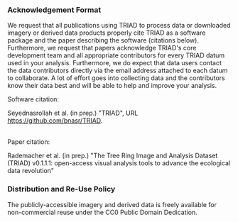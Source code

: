 
### Acknowledgement Format

We request that all publications using TRIAD to process data or downloaded imagery or derived data products properly cite TRIAD as a software package and the paper describing the software (citations below). Furthermore, we request that papers acknowledge TRIAD's core development team and all appropriate contributors for every TRIAD datum used in your analysis. Furthermore, we do expect that data users contact the data contributors directly via the email address attached to each datum to collaborate. A lot of effort goes into collecting data and the contributors know their data best and will be able to help and improve your analysis.

Software citation:

Seyednasrollah et al. (in prep.) "TRIAD", URL https://github.com/bnasr/TRIAD.  
 
<br>
Paper citation:

Rademacher et al. (in prep.) "The Tree Ring Image and Analysis Dataset (TRIAD) v0.1.1.1: open-access visual analysis tools to advance the ecological data revolution"  
<!-- the citation needs to be updated as soon as the paper gets accepted. -->

### Distribution and Re-Use Policy

The publicly-accessible imagery and derived data is freely available for non-commercial reuse under the CC0 Public Domain Dedication.
